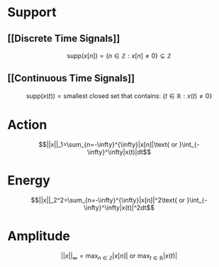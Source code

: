 # Support
## **[[Discrete Time Signals]]**
$$\text{supp}(x[n])=\{n\in\mathbb{Z}:x[n]\neq0\} \subseteq \mathbb{Z}$$
## [[Continuous Time Signals]]
$$\text{supp}(x(t))=\text{smallest closed set that contains: }\{t\in\mathbb{R}:x(t)\neq0\}$$
# Action
$$||x||_1=\sum_{n=-\infty}^{\infty}|x[n]|\text{ or }\int_{-\infty}^\infty|x(t)|dt$$
# Energy
$$||x||_2^2=\sum_{n=-\infty}^{\infty}|x[n]|^2\text{ or }\int_{-\infty}^\infty|x(t)|^2dt$$
# Amplitude
$$||x||_\infty=\max_{n\in\mathbb{Z}}|x[n]|\text{ or }\max_{t\in\mathbb{R}}|x(t)|$$

